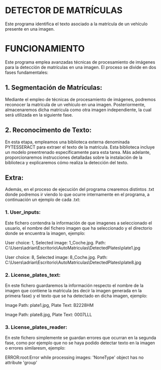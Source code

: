 # DETECTOR DE MATRÍCULAS 
  Este programa identifica el texto asociado a la matrícula de un vehículo presente en una imagen.

# FUNCIONAMIENTO
  Este programa emplea avanzadas técnicas de procesamiento de imágenes para la detección de matrículas en una imagen. El proceso se divide en dos fases fundamentales:

  ## 1. Segmentación de Matrículas:
  Mediante el empleo de técnicas de procesamiento de imágenes, podremos reconocer la matrícula de un vehículo en una imagen. Posteriormente, almacenaremos dicha matrícula como otra imagen independiente, la cual será utilizada en la siguiente fase.
    
  ## 2. Reconocimento de Texto:
  En esta etapa, empleamos una biblioteca externa denominada PYTESSERACT para extraer el texto de la matrícula. Esta biblioteca incluye un modelo preentrenado específicamente para esta tarea. Más adelante, proporcionaremos instrucciones detalladas sobre la instalación de la biblioteca y explicaremos cómo realiza la detección del texto.

  ## Extra:
  Además, en el proceso de ejecución del programa crearemos distintos .txt donde podremos ir viendo lo que ocurre internamente en el programa, a continuación un ejemplo de cada .txt:
  
  ### 1. User_inputs: 
  Este fichero contendra la información de que imagenes a seleccionado el usuario, el nombre del fichero imagen que ha seleccionado y el directorio donde se encuentra la imagen, ejemplo:
  
  User choice: 1, Selected image: 1_Coche.jpg. Path: C:\Users\adrian\Escritorio\AutoMatriculas\DetectedPlates\plate1.jpg
  
  User choice: 8, Selected image: 8_Coche.jpg. Path: C:\Users\adrian\Escritorio\AutoMatriculas\DetectedPlates\plate8.jpg
  ### 2. License_plates_text: 
  En este fichero guardaremos la información respecto el nombre de la imagen que contiene la matricula (es decir la imagen generada en la primera fase) y el texto que se ha detectado en dicha imagen, ejemplo:
  
  Image Path: plate1.jpg, Plate Text: B2228HM
  
  Image Path: plate8.jpg, Plate Text: 0007LLL
  ### 3. License_plates_reader: 
  En este fichero simplemente se guardan errores que ocurran en la segunda fase, como por ejemplo que no se haya podido detectar texto en la imagen o errores similaresm, ejemplo:
  
  ERROR:root:Error while processing images: 'NoneType' object has no attribute 'group'
      



